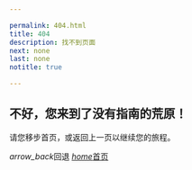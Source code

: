 ```yaml
---

permalink: 404.html
title: 404
description: 找不到页面
next: none
last: none
notitle: true

---
```


## 不好，您来到了没有指南的荒原！

请您移步首页，或返回上一页以继续您的旅程。

<a class="btn red darken-4 white-text navbtn left" id="last" onclick="history.back(-1)"><i class="material-icons" style="line-height: inherit !important">arrow_back</i>回退</a>
<a href="https://pkuschool.github.io/intro/" class="btn red darken-4 white-text navbtn"><i class="material-icons left" style="line-height: inherit !important">home</i>首页</a>

